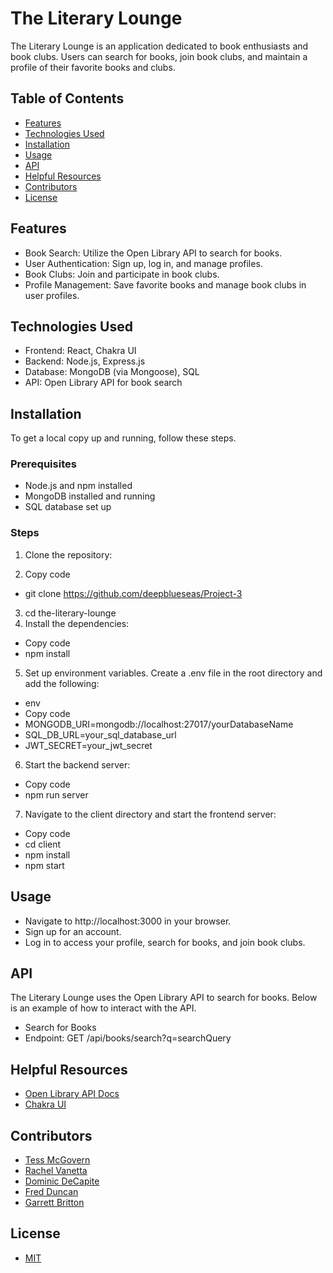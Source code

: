 # The Literary Lounge

The Literary Lounge is an application dedicated to book enthusiasts and book clubs. Users can search for books, join book clubs, and maintain a profile of their favorite books and clubs.

## Table of Contents
- [Features](#features)
- [Technologies Used](#technologies-used)
- [Installation](#installation)
- [Usage](#usage)
- [API](#api)
- [Helpful Resources](#helpful-resources)
- [Contributors](#contributors)
- [License](#license)

## Features
- Book Search: Utilize the Open Library API to search for books.
- User Authentication: Sign up, log in, and manage profiles.
- Book Clubs: Join and participate in book clubs.
- Profile Management: Save favorite books and manage book clubs in user profiles.

## Technologies Used
- Frontend: React, Chakra UI
- Backend: Node.js, Express.js
- Database: MongoDB (via Mongoose), SQL
- API: Open Library API for book search

## Installation
To get a local copy up and running, follow these steps.

### Prerequisites
- Node.js and npm installed
- MongoDB installed and running
- SQL database set up

### Steps

1. Clone the repository:

2. Copy code
- git clone https://github.com/deepblueseas/Project-3
3. cd the-literary-lounge
4. Install the dependencies:
- Copy code
- npm install
5. Set up environment variables. Create a .env file in the root directory and add the following:

* env
* Copy code
* MONGODB_URI=mongodb://localhost:27017/yourDatabaseName
* SQL_DB_URL=your_sql_database_url
* JWT_SECRET=your_jwt_secret

6. Start the backend server:

* Copy code
* npm run server

7. Navigate to the client directory and start the frontend server:

* Copy code
* cd client
* npm install
* npm start

## Usage
- Navigate to http://localhost:3000 in your browser.
- Sign up for an account.
- Log in to access your profile, search for books, and join book clubs.

## API

The Literary Lounge uses the Open Library API to search for books. Below is an example of how to interact with the API.

- Search for Books
- Endpoint: GET /api/books/search?q=searchQuery

## Helpful Resources
- [Open Library API Docs](https://openlibrary.org/dev/docs/api/search)
- [Chakra UI](https://v2.chakra-ui.com/)

## Contributors

- [Tess McGovern](https://github.com/deepblueseas)
- [Rachel Vanetta](https://github.com/rvanetta97)
- [Dominic DeCapite](https://github.com/domdecap)
- [Fred Duncan](https://github.com/duncanfd24)
- [Garrett Britton](https://github.com/GarrettBritton)

## License
- [MIT](https://choosealicense.com/licenses/mit/)
